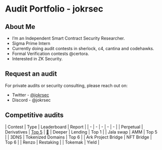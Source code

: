 # Audit Portfolio - jokrsec

## About Me
* I’m an Independent Smart Contract Security Researcher.
* Sigma Prime Intern
* Currently doing audit contests in sherlock, c4, cantina and codehawks.
* Formal Verification contests @certora.
* Interested in ZK Security.

## Request an audit
For private audits or security consulting, please reach out on:
- Twitter  - [@jokrsec](https://x.com/jokrsec)
- Discord - @jokrsec

## Competitive audits
| Contest | Type | Leaderboard | Report | 
| - | - | - | - | - | 
| Perpetual | Derivatives | [Top 5](https://audits.sherlock.xyz/contests/219) | [📄](https://audits.sherlock.xyz/contests/219/report)
| Deeper | Lending | Top 1 |
| Jala swap | AMM | Top 5 |
| 3DNS | Tokenized Domains | Top 6 | 
| Ark Project Bridge | NFT Bridge | Top 6 |
| Renzo | Restaking |
| Tokemak | Yield | 



